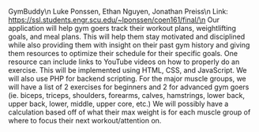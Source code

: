 GymBuddy\n
Luke Ponssen, Ethan Nguyen, Jonathan Preiss\n
Link: https://ssl.students.engr.scu.edu/~lponssen/coen161/final/\n
Our application will help gym goers track their workout plans, weightlifting goals, and meal plans. This will help them stay motivated and disciplined while also providing them with insight on their past gym history and giving them resources to optimize their schedule for their specific goals. One resource can include links to YouTube videos on how to properly do an exercise. This will be implemented using HTML, CSS, and JavaScript. We will also use PHP for backend scripting. 
For the major muscle groups, we will have a list of 2 exercises for beginners and 2 for advanced gym goers (ie. biceps, triceps, shoulders, forearms, calves, hamstrings, lower back, upper back, lower, middle, upper core, etc.)
We will possibly have a calculation based off of what their max weight is for each muscle group of where to focus their next workout/attention on.
